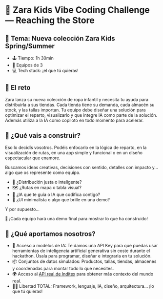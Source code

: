 # 🚀 Zara Kids Vibe Coding Challenge — Reaching the Store

## 🧸 Tema: Nueva colección Zara Kids Spring/Summer

* 🕹️ Tiempo: 1h 30min
* 👥 Equipos de 3
* 💻 Tech stack: ¡el que tú quieras!

## 🎯 El reto

Zara lanza su nueva colección de ropa infantil y necesita tu ayuda para distribuirla a sus tiendas. Cada tienda tiene su demanda, cada almacén su stock, y las tallas importan. Tu equipo debe diseñar una solución para optimizar el reparto, visualizarlo y que integre IA como parte de la solución. Además utiliza a la IA como copiloto en todo momento para acelerar.

## 🧠 ¿Qué vais a construir?

Eso lo decidís vosotros.
Podéis enfocarlo en la lógica de reparto, en la visualización de rutas, en una app simple y funcional o en un diseño espectacular que enamore.

Buscamos ideas creativas, decisiones con sentido, detalles con impacto y... algo que os represente como equipo.

* 🔁 ¿Distribución justa o inteligente?
* 🗺️ ¿Rutas en mapa o tabla visual?
* 🤖 ¿IA que te guía o IA que codifica contigo?
* 🎨 ¿UI minimalista o algo que brille en una demo?

Y por supuesto...

🎤 ¡Cada equipo hará una demo final para mostrar lo que ha construido!

## 🧰 ¿Qué aportamos nosotros?

* 🔑 Acceso a modelos de IA: Te damos una API Key para que puedas usar herramientas de inteligencia artificial generativa sin coste durante el hackathon. Úsala para programar, diseñar e integrarla en tu solución.
* 📦 Conjuntos de datos simulados: Productos, tallas, tiendas, almacenes y coordenadas para montar todo lo que necesites.
* 🌍 Acceso al [API real de Inditex](https://developer.inditex.com/apimktplc/web/products/pubapimkt/protocols/REST/apis/product-search/overview) para obtener más contexto del mundo real.
* 🧑‍🎨 Libertad TOTAL: Framework, lenguaje, IA, diseño, arquitectura... ¡lo que tú quieras!
